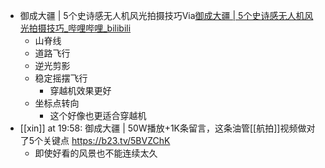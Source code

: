 - 御成大疆 | 5个史诗感无人机风光拍摄技巧Via[御成大疆 | 5个史诗感无人机风光拍摄技巧_哔哩哔哩_bilibili](https://www.bilibili.com/video/BV1pV4y1K7bJ/?is_story_h5=false&p=1&share_from=ugc&share_medium=android&share_plat=android&share_session_id=9fccba1b-b704-4014-b131-26a48ff24d45&share_source=WEIXIN&share_tag=s_i&timestamp=1666171805&unique_k=fRK199m&vd_source=3d8ccab137cc879b5f9cbc14d68843ab)
    - 山脊线
    - 道路飞行
    - 逆光剪影
    - 稳定摇摆飞行
        - 穿越机效果更好
    - 坐标点转向
        - 这个好像也更适合穿越机
- [[xin]] at 19:58: 御成大疆 | 50W播放+1K条留言，这条油管[[航拍]]视频做对了5个关键点 https://b23.tv/5BVZChK
    - 即使好看的风景也不能连续太久
